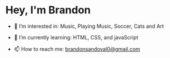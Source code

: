 
<h1> Hey, I'm Brandon</h1>


- 👀 I’m interested in: Music, Playing Music, Soccer, Cats and Art 

- 🌱 I’m currently learning: HTML, CSS, and javaScript

- 📫 How to reach me: brandonsandoval0@gmail.com

<!---
brand310/brand310 is a ✨ special ✨ repository because its `README.md` (this file) appears on your GitHub profile.
You can click the Preview link to take a look at your changes.
--->
